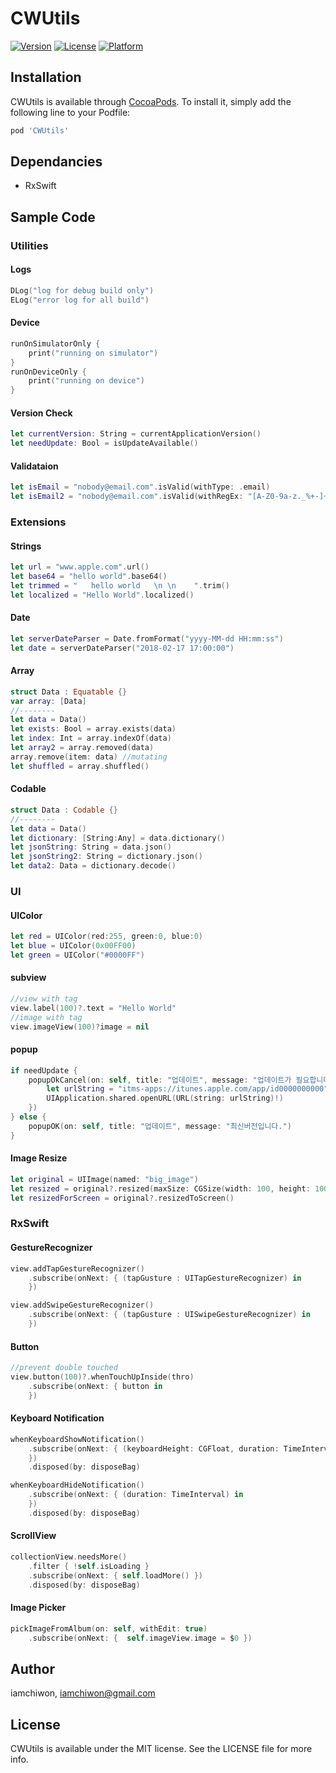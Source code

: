 # CWUtils

[![Version](https://img.shields.io/cocoapods/v/CWUtils.svg?style=flat)](http://cocoapods.org/pods/CWUtils)
[![License](https://img.shields.io/cocoapods/l/CWUtils.svg?style=flat)](http://cocoapods.org/pods/CWUtils)
[![Platform](https://img.shields.io/cocoapods/p/CWUtils.svg?style=flat)](http://cocoapods.org/pods/CWUtils)

## Installation

CWUtils is available through [CocoaPods](http://cocoapods.org). To install
it, simply add the following line to your Podfile:

```ruby
pod 'CWUtils'
```

## Dependancies

 - RxSwift

## Sample Code

### Utilities

#### Logs

```swift
DLog("log for debug build only")
ELog("error log for all build")
```

#### Device

```swift
runOnSimulatorOnly {
    print("running on simulator")
}
runOnDeviceOnly {
    print("running on device")
}
```

#### Version Check

```swift
let currentVersion: String = currentApplicationVersion()
let needUpdate: Bool = isUpdateAvailable()
```

#### Validataion

```swift
let isEmail = "nobody@email.com".isValid(withType: .email)
let isEmail2 = "nobody@email.com".isValid(withRegEx: "[A-Z0-9a-z._%+-]+@[A-Za-z0-9.-]+\\.[A-Za-z]{2,6}")
```

### Extensions

#### Strings

```swift
let url = "www.apple.com".url()
let base64 = "hello world".base64()
let trimmed = "   hello world   \n \n    ".trim()
let localized = "Hello World".localized()
```

#### Date

```swift
let serverDateParser = Date.fromFormat("yyyy-MM-dd HH:mm:ss")
let date = serverDateParser("2018-02-17 17:00:00")
```

#### Array
```swift
struct Data : Equatable {}
var array: [Data]
//--------
let data = Data()
let exists: Bool = array.exists(data)
let index: Int = array.indexOf(data)
let array2 = array.removed(data)
array.remove(item: data) //mutating
let shuffled = array.shuffled()
```

#### Codable
```swift
struct Data : Codable {}
//--------
let data = Data()
let dictionary: [String:Any] = data.dictionary()
let jsonString: String = data.json()
let jsonString2: String = dictionary.json()
let data2: Data = dictionary.decode()
```

### UI

#### UIColor

```swift
let red = UIColor(red:255, green:0, blue:0)
let blue = UIColor(0x00FF00)
let green = UIColor("#0000FF")
```

#### subview

```swift
//view with tag
view.label(100)?.text = "Hello World"
//image with tag
view.imageView(100)?image = nil
```

#### popup

```swift
if needUpdate {
    popupOkCancel(on: self, title: "업데이트", message: "업데이트가 필요합니다.", onOk: {
        let urlString = "itms-apps://itunes.apple.com/app/id0000000000"
        UIApplication.shared.openURL(URL(string: urlString)!)
    })
} else {
    popupOK(on: self, title: "업데이트", message: "최신버전입니다.")
}
```

#### Image Resize

```swift
let original = UIImage(named: "big_image")
let resized = original?.resized(maxSize: CGSize(width: 100, height: 100))
let resizedForScreen = original?.resizedToScreen()
```

### RxSwift

#### GestureRecognizer

```swift
view.addTapGestureRecognizer()
    .subscribe(onNext: { (tapGusture : UITapGestureRecognizer) in
    })

view.addSwipeGestureRecognizer()
    .subscribe(onNext: { (tapGusture : UISwipeGestureRecognizer) in
    })
```

#### Button

```swift
//prevent double touched
view.button(100)?.whenTouchUpInside(thro)
    .subscribe(onNext: { button in
    })
```

#### Keyboard Notification

```swift
whenKeyboardShowNotification()
    .subscribe(onNext: { (keyboardHeight: CGFloat, duration: TimeInterval) in
    })
    .disposed(by: disposeBag)

whenKeyboardHideNotification()
    .subscribe(onNext: { (duration: TimeInterval) in
    })
    .disposed(by: disposeBag)
```

#### ScrollView 

```swift
collectionView.needsMore()
	.filter { !self.isLoading }
	.subscribe(onNext: { self.loadMore() })
	.disposed(by: disposeBag)
```

#### Image Picker
```swift
pickImageFromAlbum(on: self, withEdit: true)
    .subscribe(onNext: {  self.imageView.image = $0 })
```


## Author

iamchiwon, iamchiwon@gmail.com

## License

CWUtils is available under the MIT license. See the LICENSE file for more info.
